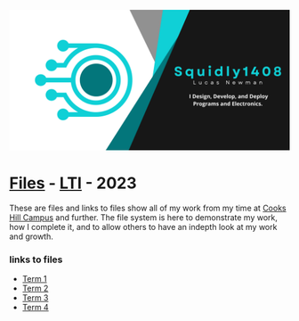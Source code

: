 ![Header](https://raw.githubusercontent.com/Squidly1408/folders/main/images/banner.png)
# [Files]() - [LTI]() - 2023
These are files and links to files show all of my work from my time at [Cooks Hill Campus](https://cookshill-s.schools.nsw.gov.au/) and further. The file system is here to demonstrate my work, how I complete it, and to allow others to have an indepth look at my work and growth. 
### links to files
- [Term 1]()
- [Term 2]()
- [Term 3]()
- [Term 4]()